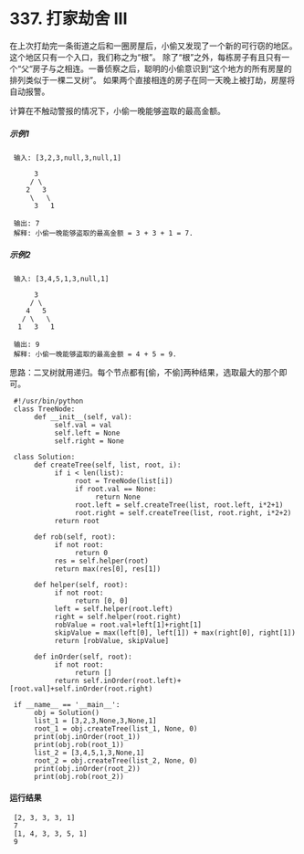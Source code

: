 # 337. 打家劫舍 III
在上次打劫完一条街道之后和一圈房屋后，小偷又发现了一个新的可行窃的地区。这个地区只有一个入口，我们称之为“根”。 除了“根”之外，每栋房子有且只有一个“父“房子与之相连。一番侦察之后，聪明的小偷意识到“这个地方的所有房屋的排列类似于一棵二叉树”。 如果两个直接相连的房子在同一天晚上被打劫，房屋将自动报警。

计算在不触动警报的情况下，小偷一晚能够盗取的最高金额。

##### 示例1
     输入: [3,2,3,null,3,null,1]

          3
         / \
        2   3
         \   \ 
          3   1

     输出: 7 
     解释: 小偷一晚能够盗取的最高金额 = 3 + 3 + 1 = 7.

##### 示例2
     输入: [3,4,5,1,3,null,1]

          3
         / \
        4   5
       / \   \ 
      1   3   1

     输出: 9
     解释: 小偷一晚能够盗取的最高金额 = 4 + 5 = 9.

思路：二叉树就用递归。每个节点都有[偷，不偷]两种结果，选取最大的那个即可。

     #!/usr/bin/python
     class TreeNode:
          def __init__(self, val):
               self.val = val
               self.left = None
               self.right = None

     class Solution:
          def createTree(self, list, root, i):
               if i < len(list):
                    root = TreeNode(list[i])
                    if root.val == None:
                         return None
                    root.left = self.createTree(list, root.left, i*2+1)
                    root.right = self.createTree(list, root.right, i*2+2)
               return root

          def rob(self, root):
               if not root:
                    return 0
               res = self.helper(root)
               return max(res[0], res[1])

          def helper(self, root):
               if not root:
                    return [0, 0]
               left = self.helper(root.left)
               right = self.helper(root.right)
               robValue = root.val+left[1]+right[1]
               skipValue = max(left[0], left[1]) + max(right[0], right[1])
               return [robValue, skipValue]

          def inOrder(self, root):
               if not root:
                    return []
               return self.inOrder(root.left)+[root.val]+self.inOrder(root.right)

     if __name__ == '__main__':
          obj = Solution()
          list_1 = [3,2,3,None,3,None,1]
          root_1 = obj.createTree(list_1, None, 0)
          print(obj.inOrder(root_1))
          print(obj.rob(root_1))
          list_2 = [3,4,5,1,3,None,1]
          root_2 = obj.createTree(list_2, None, 0)
          print(obj.inOrder(root_2))
          print(obj.rob(root_2))
  
#### 运行结果
     [2, 3, 3, 3, 1]
     7
     [1, 4, 3, 3, 5, 1]
     9
